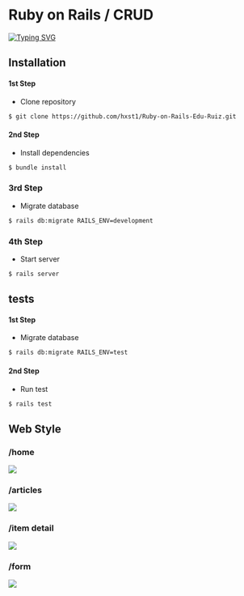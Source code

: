 # Ruby on Rails / CRUD

[![Typing SVG](https://readme-typing-svg.herokuapp.com?font=Fira+Code&pause=1000&color=F71164&width=435&lines=by+Edu+Ruiz)](https://git.io/typing-svg)
 
## Installation

#### 1st Step
- Clone repository
```bash
$ git clone https://github.com/hxst1/Ruby-on-Rails-Edu-Ruiz.git
```

#### 2nd Step
- Install dependencies
```bash
$ bundle install
```

### 3rd Step
- Migrate database
```bash
$ rails db:migrate RAILS_ENV=development
```

### 4th Step
- Start server
```bash
$ rails server
```


## tests

#### 1st Step
- Migrate database
```bash
$ rails db:migrate RAILS_ENV=test
```
#### 2nd Step
- Run test
```bash
$ rails test
```


## Web Style
### /home

![](https://media.discordapp.net/attachments/624605738551083015/1011939058810888284/unknown.png?width=810&height=441)

### /articles

![](https://media.discordapp.net/attachments/624605738551083015/1011939059133861958/unknown.png?width=810&height=441)

### /item detail

![](https://media.discordapp.net/attachments/935899626706444368/1012103826981003275/unknown.png?width=810&height=441)

### /form

![](https://media.discordapp.net/attachments/624605738551083015/1011939059712671855/unknown.png?width=810&height=441)
